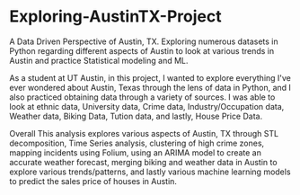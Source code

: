 # Exploring-AustinTX-Project
A Data Driven Perspective of Austin, TX. Exploring numerous datasets in Python regarding different aspects of Austin to look
at various trends in Austin and practice Statistical modeling and ML.

As a student at UT Austin, in this project, I wanted to explore everything I've ever wondered about Austin, Texas through the lens of data in Python, and I also practiced obtaining data through a variety of sources. I was able to look at ethnic data, University data, Crime data, Industry/Occupation data, Weather data, Biking Data, Tution data, and lastly, House Price Data.

Overall This analysis explores various aspects of Austin, TX through STL decomposition, Time Series analysis, clustering of high crime zones, mapping incidents using Folium, using an ARIMA model to create an accurate weather forecast, merging biking and weather data in Austin to explore various trends/patterns, and lastly various machine learning models to predict the sales price of houses in Austin.
